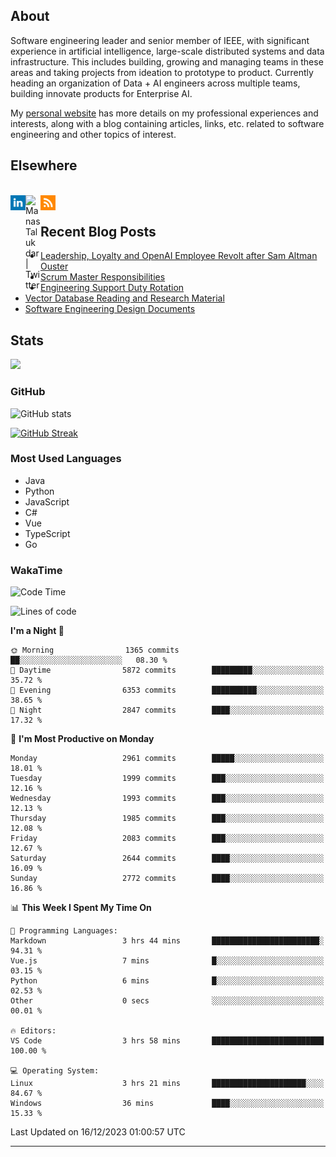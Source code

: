 ## About

Software engineering leader and senior member of IEEE, with significant experience in artificial intelligence, large-scale distributed systems and data infrastructure. This includes building, growing and managing teams in these areas and taking projects from ideation to prototype to product. Currently heading an organization of Data + AI engineers across multiple teams, building innovate products for Enterprise AI.

My [personal website](https://manastalukdar.github.io/) has more details on my professional experiences and interests, along with a blog containing articles, links, etc. related to software engineering and other topics of interest.

## Elsewhere

</br>

<a href="https://www.linkedin.com/in/manastalukdar" target="_blank">
  <img align="left" alt="Manas Talukdar | Linkedin" width="24px" src="https://raw.githubusercontent.com/edent/SuperTinyIcons/master/images/svg/linkedin.svg" />
</a>
<a href="https://www.twitter.com/manastalukdar" target="_blank">
  <img align="left" alt="Manas Talukdar | Twitter" width="24px" src="https://github.com/TheDudeThatCode/TheDudeThatCode/blob/master/Assets/Twitter.svg" />
</a>
<a href="https://manastalukdar.github.io/" target="_blank">
  <img align="left" alt="Manas Talukdar | Website" width="24px" src="https://github.com/edent/SuperTinyIcons/blob/master/images/svg/rss.svg" />
</a>

</br>

## Recent Blog Posts

<!-- BLOG:START -->
- [Leadership, Loyalty and OpenAI Employee Revolt after Sam Altman Ouster](https://manastalukdar.github.io/blog/2023/11/23/leadership-loyalty-openai-employee-revolt-sam-altman-ouster/)
- [Scrum Master Responsibilities](https://manastalukdar.github.io/blog/2023/09/15/scrum-master-responsibilities/)
- [Engineering Support Duty Rotation](https://manastalukdar.github.io/blog/2023/08/29/engineering-support-duty-rotation/)
- [Vector Database Reading and Research Material](https://manastalukdar.github.io/blog/2023/08/24/vector-database-reading-material/)
- [Software Engineering Design Documents](https://manastalukdar.github.io/blog/2023/03/18/software-engineering-design-documents/)
<!-- BLOG:END -->

## Stats

![](https://komarev.com/ghpvc/?username=manastalukdar)

### GitHub

![GitHub stats](https://github-readme-stats.vercel.app/api?username=manastalukdar&show_icons=true&hide_border=true&hide_rank=true&hide_title=true&icon_color=79ff97&text_color=cecac3&bg_color=4d4b4b)

[![GitHub Streak](https://streak-stats.demolab.com?user=manastalukdar&hide_border=true&border_radius=4&date_format=M%20j%5B%2C%20Y%5D&background=4D4B4B)](https://git.io/streak-stats)

### Most Used Languages

- Java
- Python
- JavaScript
- C#
- Vue
- TypeScript
- Go

<!--
![Top Langs](https://github-readme-stats.vercel.app/api/top-langs/?username=manastalukdar&layout=compact&hide_border=true&hide_title=true&icon_color=79ff97&text_color=cecac3&bg_color=4d4b4b)
-->

### WakaTime

<!--START_SECTION:waka-->
![Code Time](http://img.shields.io/badge/Code%20Time-4%2C074%20hrs%2033%20mins-blue)

![Lines of code](https://img.shields.io/badge/From%20Hello%20World%20I%27ve%20Written-5.4%20million%20lines%20of%20code-blue)

**I'm a Night 🦉** 

```text
🌞 Morning                1365 commits        ██░░░░░░░░░░░░░░░░░░░░░░░   08.30 % 
🌆 Daytime                5872 commits        █████████░░░░░░░░░░░░░░░░   35.72 % 
🌃 Evening                6353 commits        ██████████░░░░░░░░░░░░░░░   38.65 % 
🌙 Night                  2847 commits        ████░░░░░░░░░░░░░░░░░░░░░   17.32 % 
```
📅 **I'm Most Productive on Monday** 

```text
Monday                   2961 commits        █████░░░░░░░░░░░░░░░░░░░░   18.01 % 
Tuesday                  1999 commits        ███░░░░░░░░░░░░░░░░░░░░░░   12.16 % 
Wednesday                1993 commits        ███░░░░░░░░░░░░░░░░░░░░░░   12.13 % 
Thursday                 1985 commits        ███░░░░░░░░░░░░░░░░░░░░░░   12.08 % 
Friday                   2083 commits        ███░░░░░░░░░░░░░░░░░░░░░░   12.67 % 
Saturday                 2644 commits        ████░░░░░░░░░░░░░░░░░░░░░   16.09 % 
Sunday                   2772 commits        ████░░░░░░░░░░░░░░░░░░░░░   16.86 % 
```


📊 **This Week I Spent My Time On** 

```text
💬 Programming Languages: 
Markdown                 3 hrs 44 mins       ████████████████████████░   94.31 % 
Vue.js                   7 mins              █░░░░░░░░░░░░░░░░░░░░░░░░   03.15 % 
Python                   6 mins              █░░░░░░░░░░░░░░░░░░░░░░░░   02.53 % 
Other                    0 secs              ░░░░░░░░░░░░░░░░░░░░░░░░░   00.01 % 

🔥 Editors: 
VS Code                  3 hrs 58 mins       █████████████████████████   100.00 % 

💻 Operating System: 
Linux                    3 hrs 21 mins       █████████████████████░░░░   84.67 % 
Windows                  36 mins             ████░░░░░░░░░░░░░░░░░░░░░   15.33 % 
```


 Last Updated on 16/12/2023 01:00:57 UTC
<!--END_SECTION:waka-->

---

<!--

**manastalukdar/manastalukdar** is a ✨ _special_ ✨ repository because its `README.md` (this file) appears on your GitHub profile.

Here are some ideas to get you started:

- 🔭 I’m currently working on ...
- 🌱 I’m currently learning ...
- 👯 I’m looking to collaborate on ...
- 🤔 I’m looking for help with ...
- 💬 Ask me about ...
- 📫 How to reach me: ...
- 😄 Pronouns: ...
- ⚡ Fun fact: ...
-->
